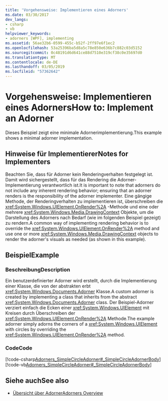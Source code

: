 ```yaml
---
title: 'Vorgehensweise: Implementieren eines Adorners'
ms.date: 03/30/2017
dev_langs:
- csharp
- vb
helpviewer_keywords:
- adorners [WPF], implementing
ms.assetid: 56ae32b6-0599-455c-b52f-2ff97e6f1ec2
ms.openlocfilehash: 53a25396ba5d8a5c78e850e636b7c882c03d5152
ms.sourcegitcommit: 0c48191d6d641ce88d7510e319cf38c0e35697d0
ms.translationtype: MT
ms.contentlocale: de-DE
ms.lasthandoff: 03/05/2019
ms.locfileid: "57362642"
---
```

# <a name="how-to-implement-an-adorner"></a><span data-ttu-id="6a5ca-102">Vorgehensweise: Implementieren eines Adorners</span><span class="sxs-lookup"><span data-stu-id="6a5ca-102">How to: Implement an Adorner</span></span>
<span data-ttu-id="6a5ca-103">Dieses Beispiel zeigt eine minimale Adornerimplementierung.</span><span class="sxs-lookup"><span data-stu-id="6a5ca-103">This example shows a minimal adorner implementation.</span></span>  
  
## <a name="notes-for-implementers"></a><span data-ttu-id="6a5ca-104">Hinweise für Implementierer</span><span class="sxs-lookup"><span data-stu-id="6a5ca-104">Notes for Implementers</span></span>  
 <span data-ttu-id="6a5ca-105">Beachten Sie, dass für Adorner kein Renderingverhalten festgelegt ist. Damit wird sichergestellt, dass für das Rendering die Adorner-Implementierung verantwortlich ist.</span><span class="sxs-lookup"><span data-stu-id="6a5ca-105">It is important to note that adorners do not include any inherent rendering behavior; ensuring that an adorner renders is the responsibility of the adorner implementer.</span></span>   <span data-ttu-id="6a5ca-106">Eine gängige Methode, der Renderingverhalten zu implementieren ist, überschreiben die <xref:System.Windows.UIElement.OnRender%2A> -Methode und eine oder mehrere <xref:System.Windows.Media.DrawingContext> Objekte, um die Darstellung des Adorners nach Bedarf (wie im folgenden Beispiel gezeigt) zu rendern.</span><span class="sxs-lookup"><span data-stu-id="6a5ca-106">A common way of implementing rendering behavior is to override the <xref:System.Windows.UIElement.OnRender%2A> method and use one or more <xref:System.Windows.Media.DrawingContext> objects to render the adorner's visuals as needed (as shown in this example).</span></span>  
  
## <a name="example"></a><span data-ttu-id="6a5ca-107">Beispiel</span><span class="sxs-lookup"><span data-stu-id="6a5ca-107">Example</span></span>  
  
### <a name="description"></a><span data-ttu-id="6a5ca-108">Beschreibung</span><span class="sxs-lookup"><span data-stu-id="6a5ca-108">Description</span></span>  
 <span data-ttu-id="6a5ca-109">Ein benutzerdefinierter Adorner wird erstellt, durch die Implementierung einer Klasse, die von der abstrakten erbt <xref:System.Windows.Documents.Adorner> Klasse.</span><span class="sxs-lookup"><span data-stu-id="6a5ca-109">A custom adorner is created by implementing a class that inherits from the abstract <xref:System.Windows.Documents.Adorner> class.</span></span>  <span data-ttu-id="6a5ca-110">Der Beispiel-Adorner verziert einfach die Ecken einer <xref:System.Windows.UIElement> mit Kreisen durch Überschreiben der <xref:System.Windows.UIElement.OnRender%2A> Methode.</span><span class="sxs-lookup"><span data-stu-id="6a5ca-110">The example adorner simply adorns the corners of a <xref:System.Windows.UIElement> with circles by overriding the <xref:System.Windows.UIElement.OnRender%2A> method.</span></span>  
  
### <a name="code"></a><span data-ttu-id="6a5ca-111">Code</span><span class="sxs-lookup"><span data-stu-id="6a5ca-111">Code</span></span>  
 [!code-csharp[Adorners_SimpleCircleAdorner#_SimpleCircleAdornerBody](~/samples/snippets/csharp/VS_Snippets_Wpf/Adorners_SimpleCircleAdorner/CSharp/Window1.xaml.cs#_simplecircleadornerbody)]
 [!code-vb[Adorners_SimpleCircleAdorner#_SimpleCircleAdornerBody](~/samples/snippets/visualbasic/VS_Snippets_Wpf/Adorners_SimpleCircleAdorner/VisualBasic/Window1.xaml.vb#_simplecircleadornerbody)]  
  
## <a name="see-also"></a><span data-ttu-id="6a5ca-112">Siehe auch</span><span class="sxs-lookup"><span data-stu-id="6a5ca-112">See also</span></span>
- [<span data-ttu-id="6a5ca-113">Übersicht über Adorner</span><span class="sxs-lookup"><span data-stu-id="6a5ca-113">Adorners Overview</span></span>](adorners-overview.md)
